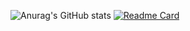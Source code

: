 ![Anurag's GitHub stats](https://github-readme-stats.vercel.app/api?username=tilwe28&count_private=true&hide=contribs,issues&show_icons=true&include_all_commits=true&theme=tokyonight)
[![Readme Card](https://github-readme-stats.vercel.app/api/pin/?username=tilwe28&repo=Top-Down-Space-Shooter&theme=tokyonight)](https://github.com/tilwe28/Top-Down-Space-Shooter)